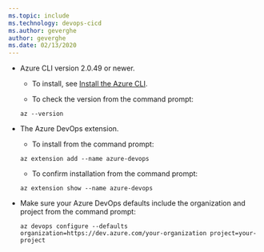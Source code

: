 ```yaml
---
ms.topic: include
ms.technology: devops-cicd
ms.author: geverghe
author: geverghe
ms.date: 02/13/2020
---
```


* Azure CLI version 2.0.49 or newer.

  * To install, see [Install the Azure CLI](https://docs.microsoft.com/cli/azure/install-azure-cli).

  * To check the version from the command prompt:

  ```
  az --version
  ```

* The Azure DevOps extension.

  * To install from the command prompt:

  ```
  az extension add --name azure-devops
  ```
  * To confirm installation from the command prompt:

  ```
  az extension show --name azure-devops
  ```

* Make sure your Azure DevOps defaults include the organization and project from the command prompt:
 
  ```
  az devops configure --defaults organization=https://dev.azure.com/your-organization project=your-project
  ```
